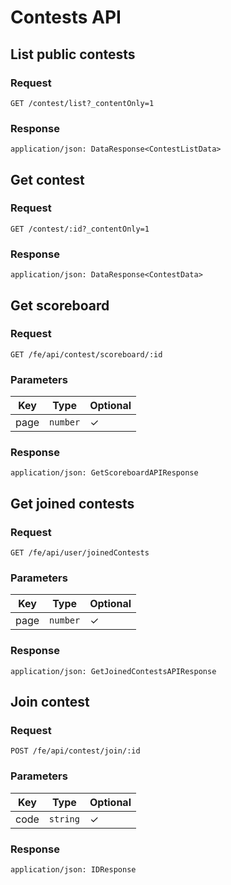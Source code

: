 # Contests API

## List public contests

### Request

```
GET /contest/list?_contentOnly=1
```

### Response

```
application/json: DataResponse<ContestListData>
```

## Get contest

### Request

```
GET /contest/:id?_contentOnly=1
```

### Response

```
application/json: DataResponse<ContestData>
```

## Get scoreboard

### Request

```
GET /fe/api/contest/scoreboard/:id
```

### Parameters

| Key | Type | Optional |
|-|-|-|
| page | `number` | ✓ |

### Response

```
application/json: GetScoreboardAPIResponse
```

## Get joined contests

### Request

```
GET /fe/api/user/joinedContests
```

### Parameters

| Key | Type | Optional |
|-|-|-|
| page | `number` | ✓ |

### Response

```
application/json: GetJoinedContestsAPIResponse
```

## Join contest

### Request

```
POST /fe/api/contest/join/:id
```

### Parameters

| Key | Type | Optional |
|-|-|-|
| code | `string` | ✓ |

### Response

```
application/json: IDResponse
```
